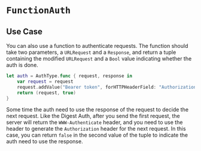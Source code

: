 # ``FunctionAuth``

## Use Case

You can also use a function to authenticate requests. The function should take two parameters, a `URLRequest` and a `Response`, and return a tuple containing the modified `URLRequest` and a `Bool` value indicating whether the auth is done.

```swift
let auth = AuthType.func { request, response in
    var request = request
    request.addValue("Bearer token", forHTTPHeaderField: "Authorization")
    return (request, true)
}
```

Some time the auth need to use the response of the request to decide the next request. Like the Digest Auth, after you send the first request, the server will return the `WWW-Authenticate` header, and you need to use the header to generate the `Authorization` header for the next request. In this case, you can return `false` in the second value of the tuple to indicate the auth need to use the response.
